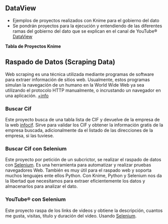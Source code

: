 ## DataView
- Ejemplos de proyectos realizados con Knime para el gobierno del dato
- Se pondrán proyectos para la ejecución y entendiendo de las diferentes ramas del gobierno del dato que se explican en el canal  de YouTube&reg; [DataView](https://www.youtube.com/channel/UC4YcaNdsVHDEglWgjvefeTA)

**Tabla de Proyectos Knime**

## Raspado de Datos (Scraping Data)
Web scraping es una técnica utilizada mediante programas de software para extraer información de sitios web. Usualmente, estos programas simulan la navegación de un humano en la World Wide Web ya sea utilizando el protocolo HTTP manualmente, o incrustando un navegador en una aplicación. [+info](https://es.wikipedia.org/wiki/Web_scraping)
### Buscar Cif
Este proyecto busca de una tabla lista de CIF y devuelve de la empresa de la web [infocif](http://www.infocif.es/). Sirve para validar los CIF y obtener la información gratis de la empresa buscada, adicionalmente da el listado de las direcciones de la empresa, si las tuviese.

### Buscar Cif con Selenium
Este proyecto por petición de un subcrictor, se realizar el raspado de datos con [Selenium](https://www.selenium.dev/).
Es una herramienta para automatizar y realizar pruebas navegadores Web. También es muy útil para el raspado web y soporta muchos lenguajes ente ellos Python. Con Knime, Python y Selenium nos da la libertad que necesitamos para extraer eficientemente los datos y almacenarlos para analizar el dato.

### YouTube&reg; con Selenium
Este proyecto raspa de los links de videos y obtiene la descripción, cuantos me gusta, visitas, título y duración del video. Usando [Selenium](https://www.selenium.dev/).
